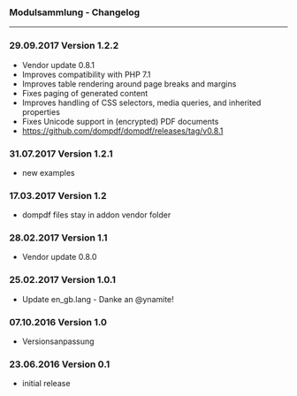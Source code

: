 ### Modulsammlung - Changelog
___

### 29.09.2017 Version 1.2.2
- Vendor update 0.8.1
- Improves compatibility with PHP 7.1
- Improves table rendering around page breaks and margins
- Fixes paging of generated content
- Improves handling of CSS selectors, media queries, and inherited properties
- Fixes Unicode support in (encrypted) PDF documents
- https://github.com/dompdf/dompdf/releases/tag/v0.8.1

### 31.07.2017 Version 1.2.1
- new examples

### 17.03.2017 Version 1.2
- dompdf files stay in addon vendor folder

### 28.02.2017 Version 1.1

- Vendor update 0.8.0

### 25.02.2017 Version 1.0.1

- Update en_gb.lang - Danke an @ynamite!

### 07.10.2016 Version 1.0

* Versionsanpassung

### 23.06.2016 Version 0.1

* initial release
